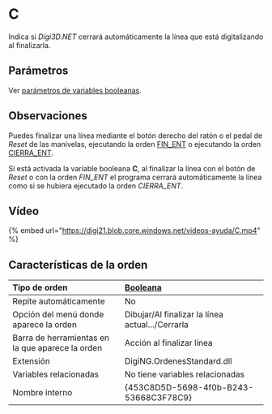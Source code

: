 # C

Indica si _Digi3D.NET_ cerrará automáticamente la línea que está digitalizando al finalizarla.

## Parámetros

Ver [parámetros de variables booleanas](../../../ordenes/variables/variables-booleanas.md).

## Observaciones

Puedes finalizar una línea mediante el botón derecho del ratón o el pedal de _Reset_ de las manivelas, ejecutando la orden [FIN\_ENT](FIN_ENT.html) o ejecutando la orden [CIERRA\_ENT](CIERRA_ENT.html).

Si está activada la variable booleana **C**, al finalizar la línea con el botón de _Reset_ o con la orden _FIN\_ENT_ el programa cerrará automáticamente la línea como si se hubiera ejecutado la orden _CIERRA\_ENT_.

## Vídeo

{% embed url="https://digi21.blob.core.windows.net/videos-ayuda/C.mp4" %}

## Características de la orden

| Tipo de orden | [Booleana](../../../ordenes/variables/variables-booleanas.md) |
| :--- | :--- |
| Repite automáticamente | No |
| Opción del menú donde aparece la orden | Dibujar/Al finalizar la línea actual.../Cerrarla |
| Barra de herramientas en la que aparece la orden | Acción al finalizar línea |
| Extensión | DigiNG.OrdenesStandard.dll |
| Variables relacionadas | No tiene variables relacionadas |
| Nombre interno | {453C8D5D-5698-4f0b-B243-53668C3F78C9} |


